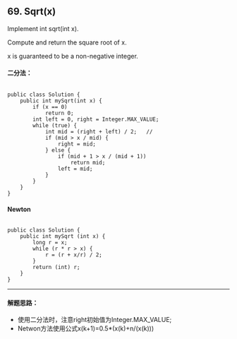 ## 69. Sqrt(x)
Implement int sqrt(int x).

Compute and return the square root of x.

x is guaranteed to be a non-negative integer.

#### 二分法：
<pre><code>
public class Solution {
    public int mySqrt(int x) {
        if (x == 0)
            return 0;
        int left = 0, right = Integer.MAX_VALUE;
        while (true) {
            int mid = (right + left) / 2;   //
            if (mid > x / mid) {
                right = mid;
            } else { 
                if (mid + 1 > x / (mid + 1))
                    return mid;
                left = mid;
            }
        }
    }
}
</code></pre>


#### Newton
<pre><code>
public class Solution {
	public int mySqrt (int x) {
		long r = x;
		while (r * r > x) {
			r = (r + x/r) / 2;
		}
		return (int) r;
	}
}
</code></pre>

***
#### 解题思路：
* 使用二分法时，注意right初始值为Integer.MAX_VALUE;
* Netwon方法使用公式x(k+1)=0.5*(x(k)+n/(x(k)))